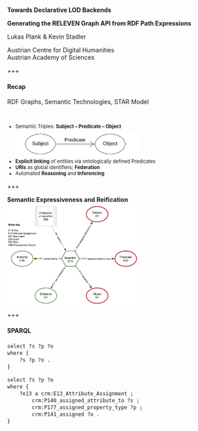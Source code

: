 **Towards Declarative LOD Backends** <!-- .element: style="font-size: 120%; margin-bottom: 1.5em" -->

**Generating the RELEVEN Graph API from RDF Path Expressions** <!-- .element: style="font-size: 85%; margin-bottom: 1.5em" -->

Lukas Plank & Kevin Stadler <!-- .element style="margin: 2em 0 0.5em;" -->

<div class="font-size-75">
Austrian Centre for Digital Humanities<br> 
Austrian Academy of Sciences
</div>

+++

#### Recap
RDF Graphs, Semantic Technologies, STAR Model

<br>
	
<ul style="font-size: 0.8em;">
  <li class="fragment">Semantic Triples: <strong>Subject – Predicate – Object</strong>
   <img src="./data-markdown/triple.svg"
         alt="Basic RDF Graph" style="max-width: 60%; margin-top: 0.5em;">
  </li>
  
  
  <li class="fragment"><strong>Explicit linking</strong> of entities via ontologically defined Predicates</li>
  <li class="fragment"><strong>URIs</strong> as global identifiers; <strong>Federation</strong></li>
  <li class="fragment">Automated <strong>Reasoning</strong> and <strong>Inferencing</strong></li>
</ul>


+++

**Semantic Expressiveness and Reification** <!-- .element: style="font-size: 85%; margin-bottom: 1.5em" -->
<img src="./data-markdown/star.svg" alt="Basic RDF Graph" style="max-width: 60%; margin-top: 0.5em;">
	

+++

#### SPARQL

```sparql
select ?s ?p ?o
where {
	?s ?p ?o .
}
```
	
```sparql
select ?s ?p ?o
where {
	?e13 a crm:E13_Attribute_Assignment ;
		crm:P140_assigned_attribute_to ?s ;
		crm:P177_assigned_property_type ?p ;
		crm:P141_assigned ?o .
}
```

